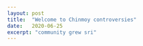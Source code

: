 ```yaml
---
layout: post
title:  "Welcome to Chinmoy controversies"
date:   2020-06-25
excerpt: "community grew sri"
---
```

